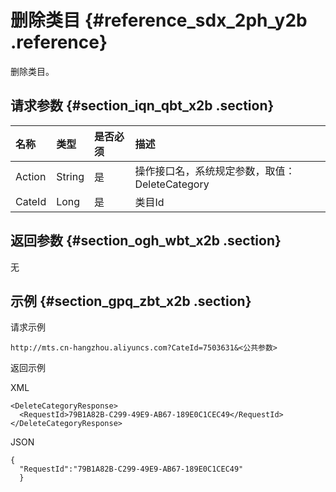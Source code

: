 # 删除类目 {#reference_sdx_2ph_y2b .reference}

删除类目。

## 请求参数 {#section_iqn_qbt_x2b .section}

|名称|类型|是否必须|描述|
|:-|:-|:---|:-|
|Action|String|是|操作接口名，系统规定参数，取值：DeleteCategory|
|CateId|Long|是|类目Id|

## 返回参数 {#section_ogh_wbt_x2b .section}

无

## 示例 {#section_gpq_zbt_x2b .section}

请求示例

```
http://mts.cn-hangzhou.aliyuncs.com?CateId=7503631&<公共参数>
```

返回示例

XML

```
<DeleteCategoryResponse>
  <RequestId>79B1A82B-C299-49E9-AB67-189E0C1CEC49</RequestId>
</DeleteCategoryResponse>
```

JSON

```
{
  "RequestId":"79B1A82B-C299-49E9-AB67-189E0C1CEC49"
  }
```


